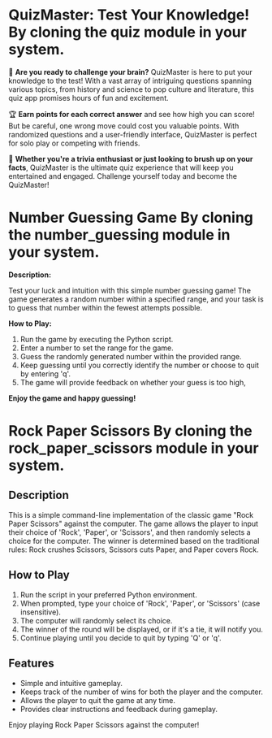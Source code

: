 # QuizMaster: Test Your Knowledge! By cloning the quiz module in your system.

🧠 **Are you ready to challenge your brain?** QuizMaster is here to put your knowledge to the test! With a vast array of intriguing questions spanning various topics, from history and science to pop culture and literature, this quiz app promises hours of fun and excitement.

🏆 **Earn points for each correct answer** and see how high you can score! But be careful, one wrong move could cost you valuable points. With randomized questions and a user-friendly interface, QuizMaster is perfect for solo play or competing with friends.

🌟 **Whether you're a trivia enthusiast or just looking to brush up on your facts**, QuizMaster is the ultimate quiz experience that will keep you entertained and engaged. Challenge yourself today and become the QuizMaster!



# Number Guessing Game By cloning the number_guessing module in your system.

**Description:**

Test your luck and intuition with this simple number guessing game! The game generates a random number within a specified range, and your task is to guess that number within the fewest attempts possible.

**How to Play:**

1. Run the game by executing the Python script.
2. Enter a number to set the range for the game.
3. Guess the randomly generated number within the provided range.
4. Keep guessing until you correctly identify the number or choose to quit by entering 'q'.
5. The game will provide feedback on whether your guess is too high,

**Enjoy the game and happy guessing!**


# Rock Paper Scissors By cloning the rock_paper_scissors module in your system.

## Description

This is a simple command-line implementation of the classic game "Rock Paper Scissors" against the computer. The game allows the player to input their choice of 'Rock', 'Paper', or 'Scissors', and then randomly selects a choice for the computer. The winner is determined based on the traditional rules: Rock crushes Scissors, Scissors cuts Paper, and Paper covers Rock.

## How to Play

1. Run the script in your preferred Python environment.
2. When prompted, type your choice of 'Rock', 'Paper', or 'Scissors' (case insensitive).
3. The computer will randomly select its choice.
4. The winner of the round will be displayed, or if it's a tie, it will notify you.
5. Continue playing until you decide to quit by typing 'Q' or 'q'.

## Features

- Simple and intuitive gameplay.
- Keeps track of the number of wins for both the player and the computer.
- Allows the player to quit the game at any time.
- Provides clear instructions and feedback during gameplay.

Enjoy playing Rock Paper Scissors against the computer!
